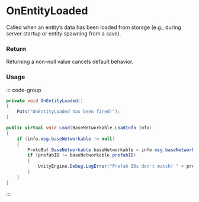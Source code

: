 <Badge type="danger" text="Carbon Compatible"/><Badge type="warning" text="Oxide Compatible"/>
# OnEntityLoaded
Called when an entity’s data has been loaded from storage (e.g., during server startup or entity spawning from a save).
### Return
Returning a non-null value cancels default behavior.

### Usage
::: code-group
```csharp [Example]
private void OnEntityLoaded()
{
	Puts("OnEntityLoaded has been fired!");
}
```
```csharp [Source — Assembly-CSharp @ BaseNetworkable]
public virtual void Load(BaseNetworkable.LoadInfo info)
{
	if (info.msg.baseNetworkable != null)
	{
		ProtoBuf.BaseNetworkable baseNetworkable = info.msg.baseNetworkable;
		if (prefabID != baseNetworkable.prefabID)
		{
			UnityEngine.Debug.LogError("Prefab IDs don't match! " + prefabID + "/" + baseNetworkable.prefabID + " -> " + base.gameObject, base.gameObject);
		}
	}
}

```
:::
